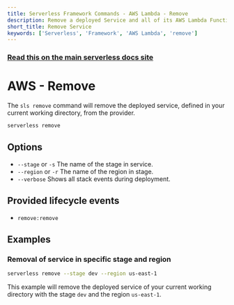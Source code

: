 ```yaml
---
title: Serverless Framework Commands - AWS Lambda - Remove
description: Remove a deployed Service and all of its AWS Lambda Functions, Events and Resources
short_title: Remove Service
keywords: ['Serverless', 'Framework', 'AWS Lambda', 'remove']
---
```


<!-- DOCS-SITE-LINK:START automatically generated  -->

### [Read this on the main serverless docs site](https://www.serverless.com/framework/docs/providers/aws/cli-reference/remove)

<!-- DOCS-SITE-LINK:END -->

# AWS - Remove

The `sls remove` command will remove the deployed service, defined in your current working directory, from the provider.

```bash
serverless remove
```

## Options

- `--stage` or `-s` The name of the stage in service.
- `--region` or `-r` The name of the region in stage.
- `--verbose` Shows all stack events during deployment.

## Provided lifecycle events

- `remove:remove`

## Examples

### Removal of service in specific stage and region

```bash
serverless remove --stage dev --region us-east-1
```

This example will remove the deployed service of your current working directory with the stage `dev` and the region `us-east-1`.
